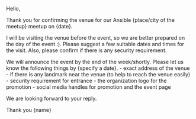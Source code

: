 Hello,

Thank you for confirming the venue for our Ansible {place/city of the meetup} meetup on {date}.

I will be visiting the venue before the event, so we are better prepared on the day of the event :). Please suggest a few suitable dates and times for the visit. Also, please confirm if there is any security requirement.

We will announce the event by the end of the week/shortly. Please let us know the following things by {specify a date}.
    - exact address of the venue
    - if there is any landmark near the venue (to help to reach the venue easily)
    - security requirement for entrance
    - the organization logo for the promotion
    - social media handles for promotion and the event page

We are looking forward to your reply.

Thank you
{name}
